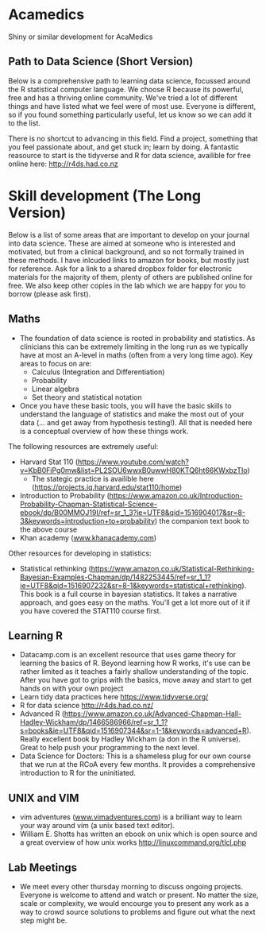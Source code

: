 # Acamedics
Shiny or similar development for AcaMedics

## Path to Data Science (Short Version)
Below is a comprehensive path to learning data science, focussed around the R statistical computer language. We choose R because its powerful, free and has a thriving online community. We've tried a lot of different things and have listed what we feel were of most use. Everyone is different, so if you found something particularly useful, let us know so we can add it to the list.

There is no shortcut to advancing in this field. Find a project, something that you feel passionate about, and get stuck in; learn by doing. A fantastic reasource to start is the tidyverse and R for data science, availible for free online here: http://r4ds.had.co.nz

# Skill development (The Long Version)
Below is a list of some areas that are important to develop on your journal into data science. These are aimed at someone who is interested and motivated, but from a clinical background, and so not formally trained in these methods. I have inlcuded links to amazon for books, but mostly just for reference. Ask for a link to a shared dropbox folder for electronic materials for the majority of them, plenty of others are published online for free. We also keep other copies in the lab which we are happy for you to borrow (please ask first).

## Maths
- The foundation of data science is rooted in probability and statistics. As clinicians this can be extremely limiting in the long run as we typically have at most an A-level in maths (often from a very long time ago). Key areas to focus on are:
  - Calculus (Integration and Differentiation)
  - Probability
  - Linear algebra
  - Set theory and statistical notation
- Once you have these basic tools, you will have the basic skills to understand the language of statistics and make the most out of your data (... and get away from hypothesis testing!). All that is needed here is a conceptual overview of how these things work.

The following resources are extremely useful:
- Harvard Stat 110 (https://www.youtube.com/watch?v=KbB0FjPg0mw&list=PL2SOU6wwxB0uwwH80KTQ6ht66KWxbzTIo)
  - The stategic practice is availible here (https://projects.iq.harvard.edu/stat110/home)
- Introduction to Probability (https://www.amazon.co.uk/Introduction-Probability-Chapman-Statistical-Science-ebook/dp/B00MMOJ19I/ref=sr_1_3?ie=UTF8&qid=1516904017&sr=8-3&keywords=introduction+to+probability) the companion text book to the above course
- Khan academy (www.khanacademy.com)

Other resources for developing in statistics:
- Statistical rethinking (https://www.amazon.co.uk/Statistical-Rethinking-Bayesian-Examples-Chapman/dp/1482253445/ref=sr_1_1?ie=UTF8&qid=1516907232&sr=8-1&keywords=statistical+rethinking). This book is a full course in bayesian statistics. It takes a narrative approach, and goes easy on the maths. You'll get a lot more out of it if you have covered the STAT110 course first.

## Learning R
- Datacamp.com is an excellent resource that uses game theory for learning the basics of R. Beyond learning how R works, it's use can be rather limited as it teaches a fairly shallow understanding of the topic. After you have got to grips with the basics, move away and start to get hands on with your own project
- Learn tidy data practices here https://www.tidyverse.org/
- R for data science http://r4ds.had.co.nz/
- Advanced R (https://www.amazon.co.uk/Advanced-Chapman-Hall-Hadley-Wickham/dp/1466586966/ref=sr_1_1?s=books&ie=UTF8&qid=1516907344&sr=1-1&keywords=advanced+R). Really excellent book by Hadley Wickham (a don in the R universe). Great to help push your programming to the next level.
- Data Science for Doctors: This is a shameless plug for our own course that we run at the RCoA every few months. It provides a comprehensive introduction to R for the uninitiated.

## UNIX and VIM
- vim adventures (www.vimadventures.com) is a brilliant way to learn your way around vim (a unix based text editor).
- William E. Shotts has written an ebook on unix which is open source and a great overview of how unix works http://linuxcommand.org/tlcl.php

## Lab Meetings
- We meet every other thursday morning to discuss ongoing projects. Everyone is welcome to attend and watch or present. No matter the size, scale or complexity, we would encourge you to present any work as a way to crowd source solutions to problems and figure out what the next step might be.

